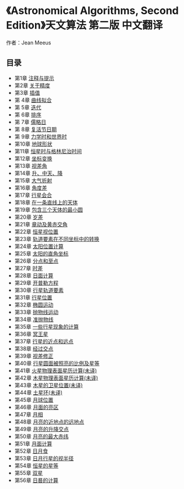 # 《Astronomical Algorithms, Second Edition》天文算法 第二版 中文翻译
作者：Jean Meeus

## 目录
- 第1章 [注释与提示](./content/part01)
- 第2章 <a href=02.htm>关于精度</a><br>
- 第3章 <a href=03.htm>插值</a><br>
- 第 4章 <a href=04.htm>曲线拟合</a><br>
- 第 5章 <a href=05.htm>迭代</a><br>
- 第 6章 <a href=06.htm>排序</a><br>
- 第 7章 <a href=07.htm>儒略日</a><br>
- 第 8章 <a href=08.htm>复活节日期</a><br>
- 第 9章 <a href=09.htm>力学时和世界时</a><br>
- 第10章 <a href=10.htm>地球形状</a><br>
- 第11章 <a href=11.htm>恒星时与格林尼治时间</a><br>
- 第12章 <a href=12.htm>坐标变换</a><br>
- 第13章 <a href=13.htm>视差角</a><br>
- 第14章 <a href=14.htm>升、中天、降</a><br>
- 第15章 <a href=15.htm>大气折射</a><br>
- 第16章 <a href=16.htm>角度差</a><br>
- 第17章 <a href=17.htm>行星会合</a><br>
- 第18章 <a href=18.htm>在一条直线上的天体</a><br>
- 第19章 <a href=19.htm>包含三个天体的最小圆</a><br>
- 第20章 <a href=20.htm>岁差</a><br>
- 第21章 <a href=21.htm>章动及黄赤交角</a><br>
- 第22章 <a href=22.htm>恒星视位置</a><br>
- 第23章 <a href=23.htm>轨道要素在不同坐标中的转换</a><br>
- 第24章 <a href=24.htm>太阳位置计算</a><br>
- 第25章 <a href=25.htm>太阳的直角坐标</a><br>
- 第26章 <a href=26.htm>分点和至点</a><br>
- 第27章 <a href=27.htm>时差</a><br>
- 第28章 <a href=28.htm>日面计算</a><br>
- 第29章 <a href=29.htm>开普勒方程</a><br>
- 第30章 <a href=30.htm>行星轨道要素</a><br>
- 第31章 <a href=31.htm>行星位置</a><br>
- 第32章 <a href=32.htm>椭圆运动</a><br>
- 第33章 <a href=33.htm>抛物线运动</a><br>
- 第34章 <a href=34.htm>准抛物线</a><br>
- 第35章 <a href=35.htm>一些行星现象的计算</a><br>
- 第36章 <a href=36.htm>冥王星</a><br>
- 第37章 <a href=37.htm>行星的近点和远点</a><br>
- 第38章 <a href=38.htm>经过交点</a><br>
- 第39章 <a href=39.htm>视差修正</a><br>
- 第40章 <a href=40.htm>行星圆面被照亮的比例及星等</a><br>
- 第41章 <a href=41.htm>火星物理表面星历计算(未译)</a><br>
- 第42章 <a href=42.htm>木星物理表面星历计算(未译)</a><br>
- 第43章 <a href=43.htm>木星的卫星位置(未译)</a><br>
- 第44章 <a href=44.htm>土星环(未译)</a><br>
- 第45章 <a href=45.htm>月球位置</a><br>
- 第46章 <a href=46.htm>月面的亮区</a><br>
- 第47章 <a href=47.htm>月相</a><br>
- 第48章 <a href=48.htm>月亮的近地点的远地点</a><br>
- 第49章 <a href=49.htm>月亮的升降交点</a><br>
- 第50章 <a href=50.htm>月亮的最大赤纬</a><br>
- 第51章 <a href=51.htm>月面计算</a><br>
- 第52章 <a href=52.htm>日月食</a><br>
- 第53章 <a href=53.htm>日月行星的视半径</a><br>
- 第54章 <a href=54.htm>恒星的星等</a><br>
- 第55章 <a href=55.htm>双星</a><br>
- 第56章 <a href=56.doc>日晷的计算</a><br>
